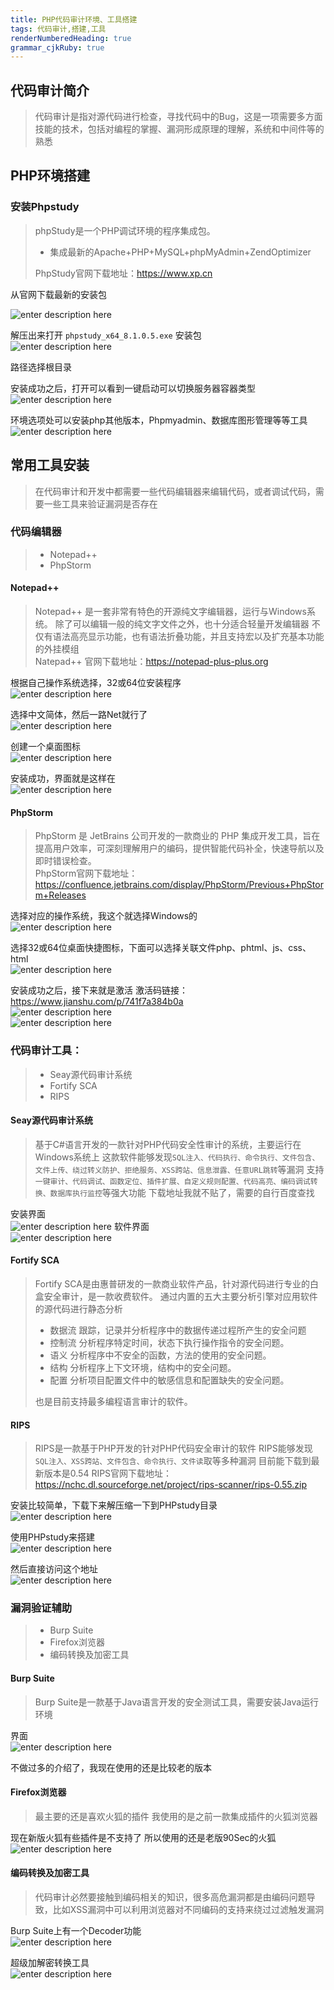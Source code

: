 ```yaml
---
title: PHP代码审计环境、工具搭建 
tags: 代码审计,搭建,工具
renderNumberedHeading: true
grammar_cjkRuby: true
---
```


## 代码审计简介
> 代码审计是指对源代码进行检查，寻找代码中的Bug，这是一项需要多方面技能的技术，包括对编程的掌握、漏洞形成原理的理解，系统和中间件等的熟悉

## PHP环境搭建

### 安装Phpstudy
>phpStudy是一个PHP调试环境的程序集成包。
> - 集成最新的Apache+PHP+MySQL+phpMyAdmin+ZendOptimizer
> 
> PhpStudy官网下载地址：https://www.xp.cn

从官网下载最新的安装包

![enter description here](https://raw.githubusercontent.com/MrHatSec/MrHatSec.github.io/assets/MrHat/1607269863930.png)

解压出来打开 `phpstudy_x64_8.1.0.5.exe` 安装包<br>
![enter description here](https://raw.githubusercontent.com/MrHatSec/MrHatSec.github.io/assets/MrHat/1607270117554.png)

路径选择根目录

安装成功之后，打开可以看到一键启动可以切换服务器容器类型<br>
![enter description here](https://raw.githubusercontent.com/MrHatSec/MrHatSec.github.io/assets/MrHat/1607271229699.png)

环境选项处可以安装php其他版本，Phpmyadmin、数据库图形管理等等工具<br>
![enter description here](https://raw.githubusercontent.com/MrHatSec/MrHatSec.github.io/assets/MrHat/1607271426447.png)


## 常用工具安装
> 在代码审计和开发中都需要一些代码编辑器来编辑代码，或者调试代码，需要一些工具来验证漏洞是否存在


### 代码编辑器
>  - Notepad++
>  - PhpStorm
#### Notepad++
> Notepad++ 是一套非常有特色的开源纯文字编辑器，运行与Windows系统。
> 除了可以编辑一般的纯文字文件之外，也十分适合轻量开发编辑器
> 不仅有语法高亮显示功能，也有语法折叠功能，并且支持宏以及扩充基本功能的外挂模组 <br>
>Natepad++ 官网下载地址：https://notepad-plus-plus.org

根据自己操作系统选择，32或64位安装程序<br>
![enter description here](https://raw.githubusercontent.com/MrHatSec/MrHatSec.github.io/assets/MrHat/1607273934192.png)

选择中文简体，然后一路Net就行了<br>
![enter description here](https://raw.githubusercontent.com/MrHatSec/MrHatSec.github.io/assets/MrHat/1607274157701.png)

创建一个桌面图标<br>
![enter description here](https://raw.githubusercontent.com/MrHatSec/MrHatSec.github.io/assets/MrHat/1607274209886.png)

安装成功，界面就是这样在<br>
![enter description here](https://raw.githubusercontent.com/MrHatSec/MrHatSec.github.io/assets/MrHat/1607274507840.png)

#### PhpStorm
> PhpStorm 是 JetBrains 公司开发的一款商业的 PHP 集成开发工具，旨在提高用户效率，可深刻理解用户的编码，提供智能代码补全，快速导航以及即时错误检查。<br>
> PhpStorm官网下载地址：
> https://confluence.jetbrains.com/display/PhpStorm/Previous+PhpStorm+Releases

选择对应的操作系统，我这个就选择Windows的<br>
![enter description here](https://raw.githubusercontent.com/MrHatSec/MrHatSec.github.io/assets/MrHat/1607274978357.png)

选择32或64位桌面快捷图标，下面可以选择关联文件php、phtml、js、css、html<br>
![enter description here](https://raw.githubusercontent.com/MrHatSec/MrHatSec.github.io/assets/MrHat/1607275561203.png)

安装成功之后，接下来就是激活
激活码链接：https://www.jianshu.com/p/741f7a384b0a<br>
![enter description here](https://raw.githubusercontent.com/MrHatSec/MrHatSec.github.io/assets/MrHat/1607276214466.png)
<br>
![enter description here](https://raw.githubusercontent.com/MrHatSec/MrHatSec.github.io/assets/MrHat/1607276257686.png)

### 代码审计工具：
> - Seay源代码审计系统
> -  Fortify SCA
> - RIPS
#### Seay源代码审计系统
> 基于C#语言开发的一款针对PHP代码安全性审计的系统，主要运行在Windows系统上
> 这款软件能够发现`SQL注入、代码执行、命令执行、文件包含、文件上传、绕过转义防护、拒绝服务、XSS跨站、信息泄露、任意URL跳转`等漏洞
> 支持`一键审计、代码调试、函数定位、插件扩展、自定义规则配置、代码高亮、编码调试转换、数据库执行监控`等强大功能
> 下载地址我就不贴了，需要的自行百度查找

安装界面<br>
![enter description here](https://raw.githubusercontent.com/MrHatSec/MrHatSec.github.io/assets/MrHat/1607276895952.png)
软件界面<br>
![enter description here](https://raw.githubusercontent.com/MrHatSec/MrHatSec.github.io/assets/MrHat/1607276936473.png)

#### Fortify SCA
> Fortify SCA是由惠普研发的一款商业软件产品，针对源代码进行专业的白盒安全审计，是一款收费软件。
> 通过内置的五大主要分析引擎对应用软件的源代码进行静态分析
> - 数据流
>  跟踪，记录并分析程序中的数据传递过程所产生的安全问题
> - 控制流
> 分析程序特定时间，状态下执行操作指令的安全问题。
> - 语义
> 分析程序中不安全的函数，方法的使用的安全问题。
> - 结构
> 分析程序上下文环境，结构中的安全问题。
> - 配置
> 分析项目配置文件中的敏感信息和配置缺失的安全问题。
>
>也是目前支持最多编程语言审计的软件。

#### RIPS
> RIPS是一款基于PHP开发的针对PHP代码安全审计的软件
> RIPS能够发现`SQL注入、XSS跨站、文件包含、命令执行、文件读`取等多种漏洞
> 目前能下载到最新版本是0.54
> RIPS官网下载地址：https://nchc.dl.sourceforge.net/project/rips-scanner/rips-0.55.zip

安装比较简单，下载下来解压缩一下到PHPstudy目录<br>
![enter description here](https://raw.githubusercontent.com/MrHatSec/MrHatSec.github.io/assets/MrHat/1607278364460.png)

使用PHPstudy来搭建<br>
![enter description here](https://raw.githubusercontent.com/MrHatSec/MrHatSec.github.io/assets/MrHat/1607278604852.png)

然后直接访问这个地址<br>
![enter description here](https://raw.githubusercontent.com/MrHatSec/MrHatSec.github.io/assets/MrHat/1607278429229.png)


### 漏洞验证辅助
>  - Burp Suite
> - Firefox浏览器
> - 编码转换及加密工具

#### Burp Suite
> Burp Suite是一款基于Java语言开发的安全测试工具，需要安装Java运行环境


界面<br>
![enter description here](https://raw.githubusercontent.com/MrHatSec/MrHatSec.github.io/assets/MrHat/1607278889625.png)

不做过多的介绍了，我现在使用的还是比较老的版本

#### Firefox浏览器
> 最主要的还是喜欢火狐的插件
> 我使用的是之前一款集成插件的火狐浏览器


现在新版火狐有些插件是不支持了
所以使用的还是老版90Sec的火狐<br>
![enter description here](https://raw.githubusercontent.com/MrHatSec/MrHatSec.github.io/assets/MrHat/1607279109892.png)

#### 编码转换及加密工具
> 代码审计必然要接触到编码相关的知识，很多高危漏洞都是由编码问题导致，比如XSS漏洞中可以利用浏览器对不同编码的支持来绕过过滤触发漏洞

Burp Suite上有一个Decoder功能<br>
![enter description here](https://raw.githubusercontent.com/MrHatSec/MrHatSec.github.io/assets/MrHat/1607279669321.png)

超级加解密转换工具<br>
![enter description here](https://raw.githubusercontent.com/MrHatSec/MrHatSec.github.io/assets/MrHat/1607279926979.png)

